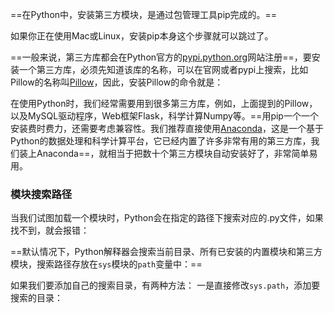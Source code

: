 ==在Python中，安装第三方模块，是通过包管理工具pip完成的。==

如果你正在使用Mac或Linux，安装pip本身这个步骤就可以跳过了。

==一般来说，第三方库都会在Python官方的[pypi.python.org](https://pypi.python.org/)网站注册==，要安装一个第三方库，必须先知道该库的名称，可以在官网或者pypi上搜索，比如Pillow的名称叫[Pillow](https://pypi.python.org/pypi/Pillow/)，因此，安装Pillow的命令就是：

在使用Python时，我们经常需要用到很多第三方库，例如，上面提到的Pillow，以及MySQL驱动程序，Web框架Flask，科学计算Numpy等。==用pip一个一个安装费时费力，还需要考虑兼容性。我们推荐直接使用[Anaconda](https://www.anaconda.com/)，这是一个基于Python的数据处理和科学计算平台，它已经内置了许多非常有用的第三方库，我们装上Anaconda==，就相当于把数十个第三方模块自动安装好了，非常简单易用。

### 模块搜索路径

当我们试图加载一个模块时，Python会在指定的路径下搜索对应的.py文件，如果找不到，就会报错：

==默认情况下，Python解释器会搜索当前目录、所有已安装的内置模块和第三方模块，搜索路径存放在`sys`模块的`path`变量中：==

如果我们要添加自己的搜索目录，有两种方法：
一是直接修改`sys.path`，添加要搜索的目录：